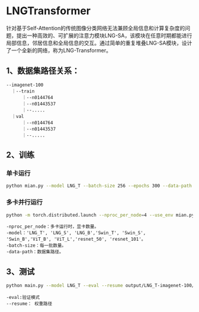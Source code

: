# LNGTransformer
针对基于Self-Attention的传统图像分类网络无法兼顾全局信息和计算复杂度的问题，提出一种高效的、可扩展的注意力模块LNG-SA，该模块在任意时期都能进行局部信息，邻居信息和全局信息的交互。通过简单的重复堆叠LNG-SA模块，设计了一个全新的网络，称为LNG-Transformer。



## 1、数据集路径关系：
```
--imagenet-100
  ｜--train
      ｜--n0144764
      ｜--n01443537
      ｜--.....
  ｜val
      ｜--n0144764
      ｜--n01443537
      ｜--.....
```

## 2、训练
### 单卡运行

```bash
python mian.py --model LNG_T --batch-size 256 --epochs 300 --data-path ../imagenet-100
```

### 多卡并行运行

```bash
python -m torch.distributed.launch --nproc_per_node=4 --use_env mian.py --model LNG_T --epochs 300 --batch-size 256 --data-path ../imagenet-100
```


```
-nproc_per_node：多卡运行时，显卡数量。
-model：'LNG_T', 'LNG_S', 'LNG_B','Swin_T', 'Swin_S', 'Swin_B','ViT_B', 'ViT_L','resnet_50', 'resnet_101'。
-batch-size：每一批数量。
-data-path：数据集路径。
```

## 3、测试
```bash
python main.py --model LNG_T --eval --resume output/LNG_T-imagenet-100/checkpoint.pth --batch-size 256 --data-path ../imagenet-100

```
```
-eval:验证模式
--resume： 权重路径
```

